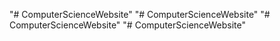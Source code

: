 "# ComputerScienceWebsite" 
"# ComputerScienceWebsite" 
"# ComputerScienceWebsite" 
"# ComputerScienceWebsite" 
